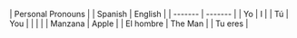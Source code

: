 
| Personal Pronouns |
| Spanish | English |
| ------- | ------- |
| Yo | I |
| Tú | You |
|    |  | 
| Manzana | Apple |
| El hombre | The Man |
| Tu eres | 